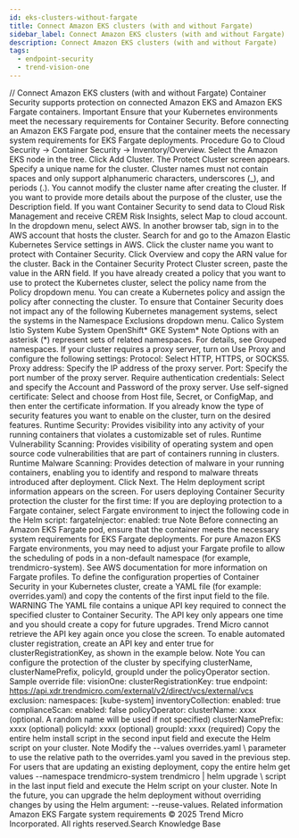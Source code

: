 ```yaml
---
id: eks-clusters-without-fargate
title: Connect Amazon EKS clusters (with and without Fargate)
sidebar_label: Connect Amazon EKS clusters (with and without Fargate)
description: Connect Amazon EKS clusters (with and without Fargate)
tags:
  - endpoint-security
  - trend-vision-one
---
```


/*<![CDATA[*/ $('#title').html($('meta[name=map-description]').attr('content')); /*]]>*/ Connect Amazon EKS clusters (with and without Fargate) Container Security supports protection on connected Amazon EKS and Amazon EKS Fargate containers. Important Ensure that your Kubernetes environments meet the necessary requirements for Container Security. Before connecting an Amazon EKS Fargate pod, ensure that the container meets the necessary system requirements for EKS Fargate deployments. Procedure Go to Cloud Security → Container Security → Inventory/Overview. Select the Amazon EKS node in the tree. Click Add Cluster. The Protect Cluster screen appears. Specify a unique name for the cluster. Cluster names must not contain spaces and only support alphanumeric characters, underscores (_), and periods (.). You cannot modify the cluster name after creating the cluster. If you want to provide more details about the purpose of the cluster, use the Description field. If you want Container Security to send data to Cloud Risk Management and receive CREM Risk Insights, select Map to cloud account. In the dropdown menu, select AWS. In another browser tab, sign in to the AWS account that hosts the cluster. Search for and go to the Amazon Elastic Kubernetes Service settings in AWS. Click the cluster name you want to protect with Container Security. Click Overview and copy the ARN value for the cluster. Back in the Container Security Protect Cluster screen, paste the value in the ARN field. If you have already created a policy that you want to use to protect the Kubernetes cluster, select the policy name from the Policy dropdown menu. You can create a Kubernetes policy and assign the policy after connecting the cluster. To ensure that Container Security does not impact any of the following Kubernetes management systems, select the systems in the Namespace Exclusions dropdown menu. Calico System Istio System Kube System OpenShift* GKE System* Note Options with an asterisk (*) represent sets of related namespaces. For details, see Grouped namespaces. If your cluster requires a proxy server, turn on Use Proxy and configure the following settings: Protocol: Select HTTP, HTTPS, or SOCKS5. Proxy address: Specify the IP address of the proxy server. Port: Specify the port number of the proxy server. Require authentication credentials: Select and specify the Account and Password of the proxy server. Use self-signed certificate: Select and choose from Host file, Secret, or ConfigMap, and then enter the certificate information. If you already know the type of security features you want to enable on the cluster, turn on the desired features. Runtime Security: Provides visibility into any activity of your running containers that violates a customizable set of rules. Runtime Vulnerability Scanning: Provides visibility of operating system and open source code vulnerabilities that are part of containers running in clusters. Runtime Malware Scanning: Provides detection of malware in your running containers, enabling you to identify and respond to malware threats introduced after deployment. Click Next. The Helm deployment script information appears on the screen. For users deploying Container Security protection the cluster for the first time: If you are deploying protection to a Fargate container, select Fargate environment to inject the following code in the Helm script: fargateInjector: enabled: true Note Before connecting an Amazon EKS Fargate pod, ensure that the container meets the necessary system requirements for EKS Fargate deployments. For pure Amazon EKS Fargate environments, you may need to adjust your Fargate profile to allow the scheduling of pods in a non-default namespace (for example, trendmicro-system). See AWS documentation for more information on Fargate profiles. To define the configuration properties of Container Security in your Kubernetes cluster, create a YAML file (for example: overrides.yaml) and copy the contents of the first input field to the file. WARNING The YAML file contains a unique API key required to connect the specified cluster to Container Security. The API key only appears one time and you should create a copy for future upgrades. Trend Micro cannot retrieve the API key again once you close the screen. To enable automated cluster registration, create an API key and enter true for clusterRegistrationKey, as shown in the example below. Note You can configure the protection of the cluster by specifying clusterName, clusterNamePrefix, policyId, groupId under the policyOperator section. Sample override file: visionOne: clusterRegistrationKey: true endpoint: https://api.xdr.trendmicro.com/external/v2/direct/vcs/external/vcs exclusion: namespaces: [kube-system] inventoryCollection: enabled: true complianceScan: enabled: false policyOperator: clusterName: xxxx (optional. A random name will be used if not specified) clusterNamePrefix: xxxx (optional) policyId: xxxx (optional) groupId: xxxx (required) Copy the entire helm install script in the second input field and execute the Helm script on your cluster. Note Modify the --values overrides.yaml \ parameter to use the relative path to the overrides.yaml you saved in the previous step. For users that are updating an existing deployment, copy the entire helm get values --namespace trendmicro-system trendmicro | helm upgrade \ script in the last input field and execute the Helm script on your cluster. Note In the future, you can upgrade the helm deployment without overriding changes by using the Helm argument: --reuse-values. Related information Amazon EKS Fargate system requirements © 2025 Trend Micro Incorporated. All rights reserved.Search Knowledge Base
